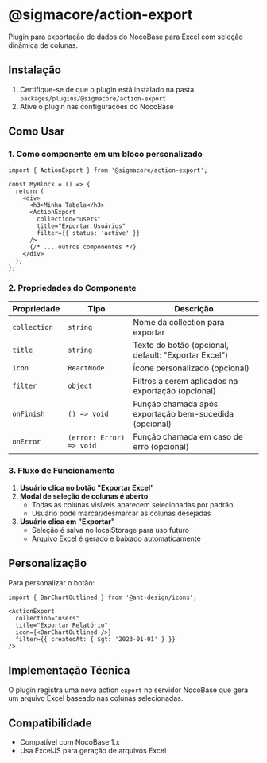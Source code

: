 # @sigmacore/action-export

Plugin para exportação de dados do NocoBase para Excel com seleção dinâmica de colunas.

## Instalação

1. Certifique-se de que o plugin está instalado na pasta `packages/plugins/@sigmacore/action-export`
2. Ative o plugin nas configurações do NocoBase

## Como Usar

### 1. Como componente em um bloco personalizado

```tsx
import { ActionExport } from '@sigmacore/action-export';

const MyBlock = () => {
  return (
    <div>
      <h3>Minha Tabela</h3>
      <ActionExport 
        collection="users" 
        title="Exportar Usuários" 
        filter={{ status: 'active' }}
      />
      {/* ... outros componentes */}
    </div>
  );
};
```

### 2. Propriedades do Componente

| Propriedade | Tipo | Descrição |
|-------------|------|-----------|
| `collection` | `string` | Nome da collection para exportar |
| `title` | `string` | Texto do botão (opcional, default: "Exportar Excel") |
| `icon` | `ReactNode` | Ícone personalizado (opcional) |
| `filter` | `object` | Filtros a serem aplicados na exportação (opcional) |
| `onFinish` | `() => void` | Função chamada após exportação bem-sucedida (opcional) |
| `onError` | `(error: Error) => void` | Função chamada em caso de erro (opcional) |

### 3. Fluxo de Funcionamento

1. **Usuário clica no botão "Exportar Excel"**
2. **Modal de seleção de colunas é aberto**
   - Todas as colunas visíveis aparecem selecionadas por padrão
   - Usuário pode marcar/desmarcar as colunas desejadas
3. **Usuário clica em "Exportar"**
   - Seleção é salva no localStorage para uso futuro
   - Arquivo Excel é gerado e baixado automaticamente

## Personalização

Para personalizar o botão:

```tsx
import { BarChartOutlined } from '@ant-design/icons';

<ActionExport 
  collection="users" 
  title="Exportar Relatório" 
  icon={<BarChartOutlined />}
  filter={{ createdAt: { $gt: '2023-01-01' } }}
/>
```

## Implementação Técnica

O plugin registra uma nova action `export` no servidor NocoBase que gera um arquivo Excel baseado nas colunas selecionadas.

## Compatibilidade

- Compatível com NocoBase 1.x
- Usa ExcelJS para geração de arquivos Excel 